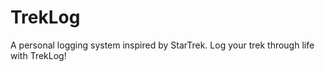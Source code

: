 # TrekLog
A personal logging system inspired by StarTrek.  Log your trek through life with TrekLog!
